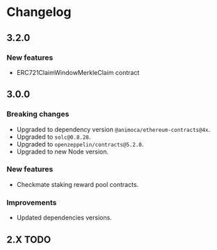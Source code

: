 # Changelog

## 3.2.0

### New features

- ERC721ClaimWindowMerkleClaim contract

## 3.0.0

### Breaking changes

- Upgraded to dependency version `@animoca/ethereum-contracts@4x`.
- Upgraded to `solc@0.8.28`.
- Upgraded to `openzeppelin/contracts@5.2.0`.
- Upgraded to new Node version.

### New features

- Checkmate staking reward pool contracts.

### Improvements

- Updated dependencies versions.

## 2.X TODO
